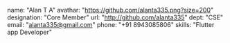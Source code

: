name: "Alan T A"
avathar: "https://github.com/alanta335.png?size=200"
designation: "Core Member"
url: "http://github.com/alanta335"
dept: "CSE"
email: "alanta335@gmail.com"
phone: "+91 8943085806"
skills: "Flutter app Developer"
